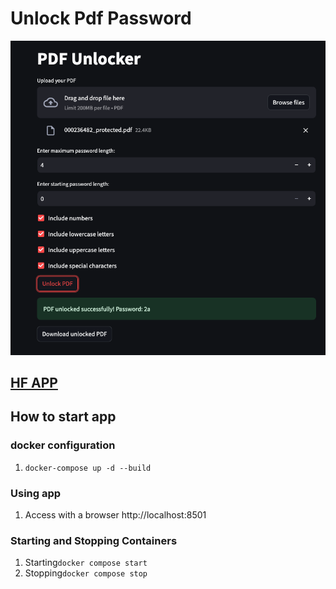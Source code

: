 # Unlock Pdf Password
![app_sample](https://github.com/iamtatsuki05/unlock_pdf_password/blob/main/images/app_sample.png)

## [HF APP](https://huggingface.co/spaces/iamtatsuki05/unlock_pdf_password)

## How to start app
### docker configuration
1. `docker-compose up -d --build`
### Using app
1. Access with a browser http://localhost:8501
### Starting and Stopping Containers
1. Starting`docker compose start`
2. Stopping`docker compose stop`
